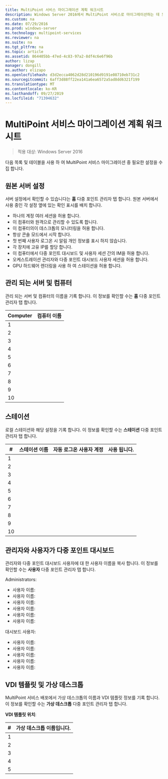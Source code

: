 ```yaml
---
title: MultiPoint 서비스 마이그레이션 계획 워크시트
description: Windows Server 2016에서 MultiPoint 서비스로 마이그레이션하는 데 도움이 되는 계획 워크시트를 제공 합니다.
ms.custom: na
ms.date: 07/29/2016
ms.prod: windows-server
ms.technology: multipoint-services
ms.reviewer: na
ms.suite: na
ms.tgt_pltfrm: na
ms.topic: article
ms.assetid: 864405bb-47ed-4c83-97a2-8df4c6e6f96b
author: lizap
manager: dongill
ms.author: elizapo
ms.openlocfilehash: d3d2ecca4062d28d210196d9191e08710eb731c2
ms.sourcegitcommit: 6aff3d88ff22ea141a6ea6572a5ad8dd6321f199
ms.translationtype: MT
ms.contentlocale: ko-KR
ms.lasthandoff: 09/27/2019
ms.locfileid: "71394632"
---
```

# <a name="planning-worksheet-for-multipoint-services-migration"></a>MultiPoint 서비스 마이그레이션 계획 워크시트

>적용 대상: Windows Server 2016

다음 목록 및 테이블을 사용 하 여 MultiPoint 서비스 마이그레이션 중 필요한 설정을 수집 합니다.

## <a name="source-server-settings"></a>원본 서버 설정

서버 설정에서 확인할 수 있습니다는 **홈** 다중 포인트 관리자 탭 합니다. 원본 서버에서 사용 중인 각 설정 옆에 있는 확인 표시를 배치 합니다.

- 하나의 계정 여러 세션을 허용 합니다.
- 이 컴퓨터와 원격으로 관리할 수 있도록 합니다.
- 이 컴퓨터의이 데스크톱의 모니터링을 허용 합니다.
- 항상 콘솔 모드에서 시작 합니다.
- 첫 번째 사용자 로그온 시 알림 개인 정보를 표시 하지 않습니다.
- 각 장치에 고유 IP를 할당 합니다.
- 이 컴퓨터에서 다중 포인트 대시보드 및 사용자 세션 간의 IM을 허용 합니다.
- 오케스트레이션 관리자와 다중 포인트 대시보드 사용자 세션을 허용 합니다.
- GPU 하드웨어 렌더링을 사용 하 여 스테이션을 허용 합니다.

## <a name="managed-servers-and-computers"></a>관리 되는 서버 및 컴퓨터

관리 되는 서버 및 컴퓨터의 이름을 기록 합니다. 이 정보를 확인할 수는 **홈** 다중 포인트 관리자 탭 합니다.

| Computer | 컴퓨터 이름 |
|----------|---------------|
| 1        |               |
| 2        |               |
| 3        |               |
| 4        |               |
| 5        |               |
| 6        |               |
| 7        |               |
| 8        |               |
| 9        |               |
| 10       |               |


## <a name="stations"></a>스테이션

로컬 스테이션와 해당 설정을 기록 합니다. 이 정보를 확인할 수는 **스테이션** 다중 포인트 관리자 탭 합니다.

| #  | 스테이션 이름 | 자동 로그온 사용자 계정 | 사용 됩니다. |
|----|--------------|-------------------------|---------------------|
| 1  |              |                         |                     |
| 2  |              |                         |                     |
| 3  |              |                         |                     |
| 4  |              |                         |                     |
| 5  |              |                         |                     |
| 6  |              |                         |                     |
| 7  |              |                         |                     |
| 8  |              |                         |                     |
| 9  |              |                         |                     |
| 10 |              |                         |                     |

## <a name="administrators-and-multipoint-dashboard-users"></a>관리자와 사용자가 다중 포인트 대시보드

관리자와 다중 포인트 대시보드 사용자에 대 한 사용자 이름을 복사 합니다. 이 정보를 확인할 수는 **사용자** 다중 포인트 관리자 탭 합니다.

Administrators:

- 사용자 이름:
- 사용자 이름:
- 사용자 이름:
- 사용자 이름:
- 사용자 이름:
- 사용자 이름:

대시보드 사용자:

- 사용자 이름:
- 사용자 이름:
- 사용자 이름:
- 사용자 이름:
- 사용자 이름:

## <a name="vdi-template-and-virtual-desktops"></a>VDI 템플릿 및 가상 데스크톱

MultiPoint 서비스 배포에서 가상 데스크톱의 이름과 VDI 템플릿 정보를 기록 합니다. 이 정보를 확인할 수는 **가상 데스크톱** 다중 포인트 관리자 탭 합니다.

**VDI 템플릿 위치**: 

| # | 가상 데스크톱 이름입니다.      |
|---|---------------------------|
| 1 |                           |
| 2 |                           |
| 3 |                           |
| 4 |                           |
| 5 |                           |